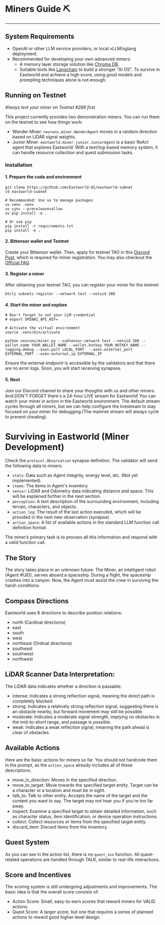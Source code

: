 # Miners Guide ⛏️

---

## System Requirements

* OpenAI or other LLM service providers, or local vLLM/sglang deployment.
* Recommended for developing your own advanced miners:
    - A memory layer storage solution like [Chroma DB](https://www.trychroma.com/).
    - Suitable tools like [Langchain](https://www.langchain.com/langchain) to build a stronger "AI OS". To survive in Eastworld and achieve a high score, using good models and prompting techniques alone is not enough.


## Running on Testnet

*Always test your miner on Testnet #288 first*

This project currently provides two demonstration miners. You can run them on the testnet to see how things work:

- Wander Miner: `neurons.miner.WanderAgent` moves in a random direction based on LiDAR signal weights.
- Junior Miner: `eastworld.miner.junior.JuniorAgent` is a basic ReAct agent that explores Eastworld. With a text/log-based memory system, it can handle resource collection and quest submission tasks.


### Installation

#### 1. Prepare the code and environment

```
git clone https://github.com/Eastworld-AI/eastworld-subnet
cd eastworld-subnet

# Recommanded: Use uv to manage packages
uv venv .venv
uv sync --prerelease=allow
uv pip install -e .

# Or use pip
pip install -r requirements.txt
pip install -e .

```

#### 2. Bittensor wallet and Testnet 

Create your Bittensor wallet. Then, apply for testnet TAO in this [Discord Post](https://discord.com/channels/799672011265015819/1331693251589312553), which is required for miner registration. You may also checkout the [Official FAQ](https://discord.com/channels/799672011265015819/1215386737661055056).


#### 3. Register a miner

After obtaining your testnet TAO, you can register your miner for the testnet:

```
btcli subnets register --network test --netuid 288
```


#### 4. Start the miner and explore

```
# Don't forget to set your LLM credential
# export OPENAI_API_KEY=

# Activate the virtual environment
source .venv/bin/activate

python neurons/miner.py --subtensor.network test --netuid 288 --wallet.name YOUR_WALLET_NAME --wallet.hotkey YOUR_HOTKEY_NAME --logging.debug --axon.port LOCAL_PORT  --axon.external_port EXTERNAL_PORT --axon.external_ip EXTERNAL_IP

```
Ensure the external endpoint is accessible by the validators and that there are no error logs. Soon, you will start receiving synapses.


#### 5. Next

Join our Discord channel to share your thoughts with us and other miners. And DON'T FORGET there's a 24-hour LIVE stream for Eastworld! You can watch your miner in action in the Eastworld environment. The default stream cycles through all miners, but we can help configure the livestream to stay focused on your miner for debugging.(The mainnet stream will always cycle to prevent cheating).



# Surviving in Eastworld (Miner Development)

Check the `protocol.Observation` synapse definition. The validator will send the following data to miners:

* `stats`: Data such as Agent integrity, energy level, etc. (Not yet implemented).
* `items`: The items in Agent's inventory.
* `sensor`: LiDAR and Odometry data indicating distance and space. This will be explained further in the next section.
* `perception`: A text description of the surrounding environment, including terrain, characters, and objects.
* `action_log`: The result of the last action executed, which will be provided in the next new observation (synapse).
* `action_space`: A list of available actions in the standard LLM function call definition format.

The miner’s primary task is to process all this information and respond with a valid function call.


## The Story

The story takes place in an unknown future. The Miner, an intelligent robot (Agent #UID), serves aboard a spaceship. During a flight, the spaceship crashes into a canyon. Now, the Agent must assist the crew in surviving the harsh conditions.


## Compass Directions

Eastworld uses 8 directions to describe position relations:

  - north (Cardinal directions)
  - east
  - south
  - west
  - northeast (Ordinal directions)
  - southeast
  - southwest
  - northwest


## LiDAR Scanner Data Interpretation:

The LiDAR data indicates whether a direction is passable:

  - intense: Indicates a strong reflection signal, meaning the direct path is completely blocked.  
  - strong: Indicates a relatively strong reflection signal, suggesting there is an obstacle nearby, but forward movement may still be possible.  
  - moderate: Indicates a moderate signal strength, implying no obstacles in the mid-to-short range, and passage is possible.  
  - weak: Indicates a weak reflection signal, meaning the path ahead is clear of obstacles.  


## Available Actions

Here are the basic actions for miners so far. You should not hardcode them in the prompt, as the `action_space` already includes all of these descriptions.

  - move_in_direction: Moves in the specified direction.
  - move_to_target: Move towards the specified target entity. Target can be a character or a location and must be in sight.
  - talk_to: Talk to other entity. Accepts the name of the target and the content you want to say. The target may not hear you if you're too far away.
  - inspect: Examine a specified target to obtain detailed information, such as character status, item identification, or device operation instructions.
  - collect: Collect resources or items from the specified target entity.
  - discard_item: Discard items from the inventory.


## Quest System

As you can see in the action list, there is no `quest_xxx` function. All quest-related operations are handled through TALK, similar to real-life interactions.


## Score and Incentives

The scoring system is still undergoing adjustments and improvements. The basic idea is that the overall score consists of:

* Action Score: Small, easy-to-earn scores that reward miners for VALID actions.
* Quest Score: A larger score, but one that requires a series of planned actions to reward good higher-level design.

